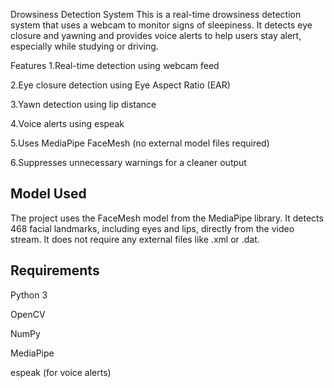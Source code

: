 Drowsiness Detection System
This is a real-time drowsiness detection system that uses a webcam to monitor signs of sleepiness. It detects eye closure and yawning and provides voice alerts to help users stay alert, especially while studying or driving.

Features
1.Real-time detection using webcam feed

2.Eye closure detection using Eye Aspect Ratio (EAR)

3.Yawn detection using lip distance

4.Voice alerts using espeak

5.Uses MediaPipe FaceMesh (no external model files required)

6.Suppresses unnecessary warnings for a cleaner output

 ## Model Used
The project uses the FaceMesh model from the MediaPipe library. It detects 468 facial landmarks, including eyes and lips, directly from the video stream. It does not require any external files like .xml or .dat.

## Requirements
Python 3

OpenCV

NumPy

MediaPipe

espeak (for voice alerts)
